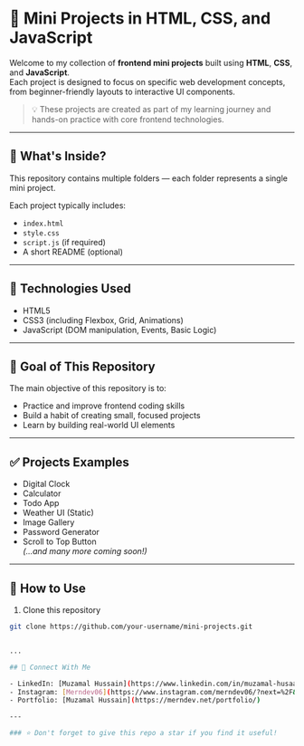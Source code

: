 # 🚀 Mini Projects in HTML, CSS, and JavaScript

Welcome to my collection of **frontend mini projects** built using **HTML**, **CSS**, and **JavaScript**.  
Each project is designed to focus on specific web development concepts, from beginner-friendly layouts to interactive UI components.

> 💡 These projects are created as part of my learning journey and hands-on practice with core frontend technologies.

---

## 📁 What's Inside?

This repository contains multiple folders — each folder represents a single mini project.

Each project typically includes:
- `index.html`
- `style.css`
- `script.js` (if required)
- A short README (optional)

---

## 📌 Technologies Used

- HTML5  
- CSS3 (including Flexbox, Grid, Animations)  
- JavaScript (DOM manipulation, Events, Basic Logic)

---

## 🎯 Goal of This Repository

The main objective of this repository is to:
- Practice and improve frontend coding skills
- Build a habit of creating small, focused projects
- Learn by building real-world UI elements

---

## ✅ Projects Examples

- Digital Clock  
- Calculator  
- Todo App  
- Weather UI (Static)  
- Image Gallery  
- Password Generator  
- Scroll to Top Button  
*(...and many more coming soon!)*

---

## 📂 How to Use

1. Clone this repository  
```bash
git clone https://github.com/your-username/mini-projects.git


...

## 🙌 Connect With Me

- LinkedIn: [Muzamal Hussain](https://www.linkedin.com/in/muzamal-husaain-web-developer-mern-stack-expert/)
- Instagram: [Merndev06](https://www.instagram.com/merndev06/?next=%2F&hl=en)
- Portfolio: [Muzamal Hussain](https://merndev.net/portfolio/)

---

### ⭐ Don't forget to give this repo a star if you find it useful!
